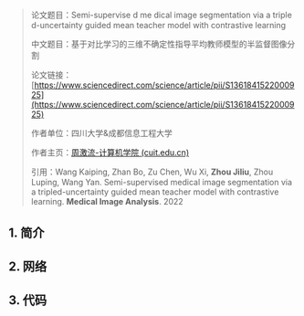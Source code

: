# 



> 论文题目：Semi-supervise d me dical image segmentation via a triple d-uncertainty 
> guided mean teacher model with contrastive learning 
>
> 中文题目：基于对比学习的三维不确定性指导平均教师模型的半监督图像分割
>
> 论文链接：[https://www.sciencedirect.com/science/article/pii/S1361841522000925](https://www.sciencedirect.com/science/article/pii/S1361841522000925)
>
> 作者单位：四川大学&成都信息工程大学
>
> 作者主页：[周激流-计算机学院 (cuit.edu.cn)](https://jsjxy.cuit.edu.cn/info/1063/1791.htm)
>
> 引用：Wang Kaiping, Zhan Bo, Zu Chen, Wu Xi, **Zhou Jiliu**, Zhou Luping, Wang Yan. Semi-supervised medical image segmentation via a tripled-uncertainty guided mean teacher model with contrastive learning. **Medical Image Analysis**. 2022



## 1. 简介







## 2. 网络





## 3. 代码

